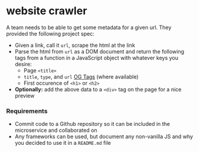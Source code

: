 # website crawler

A team needs to be able to get some metadata for a given url. They provided the following project spec:

- Given a link, call it `url`, scrape the html at the link
- Parse the html from `url` as a DOM document and return the following tags from a function in a JavaScript object with whatever keys you desire:
	- Page `<title>`
	- `title`, `type`, and `url` [OG Tags](https://ogp.me/) (where available)
	- First occurence of `<h1>` or `<h2>`
- **Optionally:** add the above data to a `<div>` tag on the page for a nice preview

### Requirements

- Commit code to a Github repository so it can be included in the microservice and collaborated on
- Any frameworks can be used, but document any non-vanilla JS and why you decided to use it in a `README.md` file